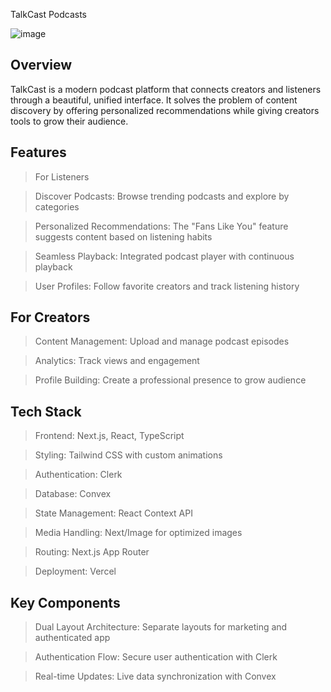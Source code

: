 TalkCast Podcasts

![image](https://github.com/user-attachments/assets/d899a7d5-af42-4060-9590-f6bb8e9b8a88)


## Overview

TalkCast is a modern podcast platform that connects creators and listeners through a beautiful, unified interface. It solves the problem of content discovery by offering personalized recommendations while giving creators tools to grow their audience.

## Features

> For Listeners

> Discover Podcasts: Browse trending podcasts and explore by categories

> Personalized Recommendations: The "Fans Like You" feature suggests content based on listening habits

> Seamless Playback: Integrated podcast player with continuous playback

> User Profiles: Follow favorite creators and track listening history


## For Creators

> Content Management: Upload and manage podcast episodes

> Analytics: Track views and engagement

> Profile Building: Create a professional presence to grow audience



## Tech Stack

> Frontend: Next.js, React, TypeScript

> Styling: Tailwind CSS with custom animations

> Authentication: Clerk

> Database: Convex

> State Management: React Context API

> Media Handling: Next/Image for optimized images

> Routing: Next.js App Router

> Deployment: Vercel



## Key Components

> Dual Layout Architecture: Separate layouts for marketing and authenticated app

> Authentication Flow: Secure user authentication with Clerk

> Real-time Updates: Live data synchronization with Convex
